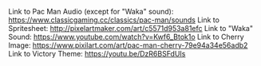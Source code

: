 Link to Pac Man Audio (except for "Waka" sound): https://www.classicgaming.cc/classics/pac-man/sounds
Link to Spritesheet: http://pixelartmaker.com/art/c5571d953a81efc
Link to "Waka" Sound: https://www.youtube.com/watch?v=Kwf6_Btok1o 
Link to Cherry Image: https://www.pixilart.com/art/pac-man-cherry-79e94a34e56adb2 
Link to Victory Theme: https://youtu.be/DzR6BSFdUIs 